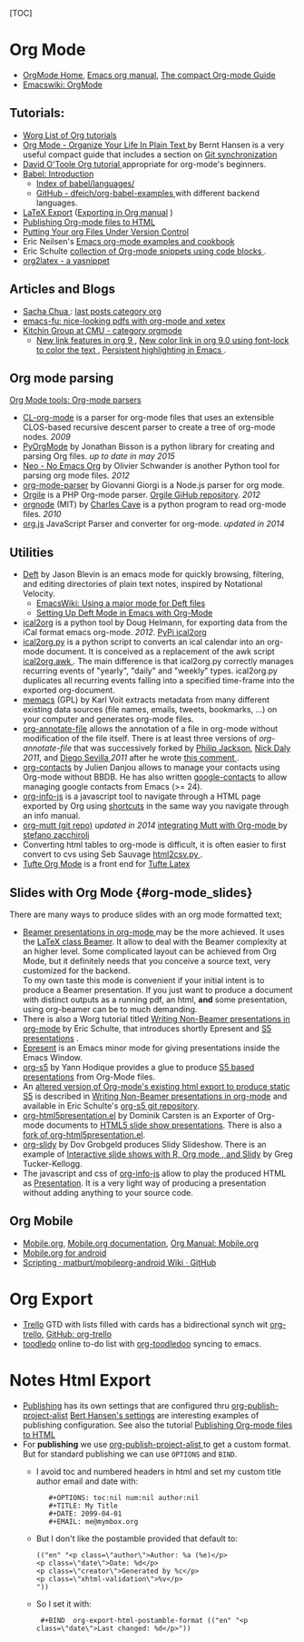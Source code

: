 <!--
.. description:
.. date: 2011-06-10
.. slug: org-mode
.. tags:
.. link:
.. book: mzlinux
.. title: Org Mode
-->

[TOC]

# Org Mode

-   [OrgMode Home](http://orgmode.org/),
    [Emacs org manual](http://orgmode.org/org.html),
    [The compact Org-mode Guide](http://orgmode.org/guide/)
-   [Emacswiki: OrgMode](http://www.emacswiki.org/emacs/OrgMode)


## Tutorials:
-   [Worg List of Org tutorials
    ](http://orgmode.org/worg/org-tutorials/index.html)
-   [Org Mode - Organize Your Life In Plain Text
    ](http://doc.norang.ca/org-mode.html)
    by Bernt Hansen is a very useful compact guide that includes a section on
    [Git synchronization](http://doc.norang.ca/org-mode.html#GitSync)
-   [David O'Toole Org tutorial
    ](http://orgmode.org/worg/org-tutorials/orgtutorial_dto.html)
    appropriate for org-mode's beginners.
-   [Babel: Introduction](http://orgmode.org/worg/org-contrib/babel/intro.html)
    -   [Index of babel/languages/
        ](https://orgmode.org/worg/org-contrib/babel/languages/)
    -   [GitHub - dfeich/org-babel-examples
        ](https://github.com/dfeich/org-babel-examples)
        with different backend languages.
-   [LaTeX Export](http://orgmode.org/worg/org-tutorials/org-latex-export.html)
    ([Exporting in Org manual](http://orgmode.org/org.html#Exporting) )
-   [Publishing Org-mode files to HTML
    ](http://orgmode.org/worg/org-tutorials/org-publish-html-tutorial.html)
-   [Putting Your org Files Under Version Control
    ](http://orgmode.org/worg/org-tutorials/org-vcs.html)
-   Eric Neilsen's [Emacs org-mode examples and cookbook
    ](http://home.fnal.gov/~neilsen/notebook/orgExamples/org-examples.html#sec-2-4)
-   Eric Schulte [collection of Org-mode snippets using code blocks
    ](https://eschulte.github.io/org-scraps/).
-   [org2latex - a yasnippet
    ](http://www.sharons.org.uk/org2latex.html)

## Articles and Blogs
-   [Sacha Chua
    ](http://sachachua.com):
    [last posts category org](http://sachachua.com/blog/category/org/)
-   [emacs-fu: nice-looking pdfs with org-mode and xetex
    ](http://emacs-fu.blogspot.com/2011/04/nice-looking-pdfs-with-org-mode-and.html)
-   [Kitchin Group at CMU - category orgmode
    ](http://kitchingroup.cheme.cmu.edu/blog/category/orgmode/)
    -   [New link features in org 9
        ](http://kitchingroup.cheme.cmu.edu/blog/2016/11/04/New-link-features-in-org-9/),
        [New color link in org 9.0 using font-lock to color the text
        ](http://kitchingroup.cheme.cmu.edu/blog/2016/11/08/New-color-link-in-org-9-0-using-font-lock-to-color-the-text/),
        [Persistent highlighting in Emacs
        ](http://kitchingroup.cheme.cmu.edu/blog/2016/11/10/Persistent-highlighting-in-Emacs/).


## Org mode parsing

[Org Mode tools: Org-mode parsers](http://orgmode.org/worg/org-tools/#sec-1)

-   [CL-org-mode](http://common-lisp.net/project/cl-org-mode/)
    is a parser for org-mode files that uses an extensible CLOS-based
    recursive descent parser to create a tree of org-mode nodes. _2009_
-   [PyOrgMode](https://github.com/bjonnh/PyOrgMode)
    by Jonathan Bisson is a python library for creating and parsing
    Org files. _up to date in may 2015_
-   [Neo - No Emacs Org](http://chadok.info/darcs/neo/)
    by Olivier Schwander is another Python tool for parsing org mode
    files. _2012_
-   [org-mode-parser](https://github.com/daitangio/org-mode-parser)
    by Giovanni Giorgi is a Node.js parser for org mode.
-   [Orgile](http://toshine.org/etc/orgile-emacs-org-mode-file-html-parser-php-publishing-tool/)
    is a PHP  Org-mode  parser.
    [Orgile GiHub repository](https://github.com/mashdot/orgile). _2012_
-   [orgnode](http://members.optusnet.com.au/~charles57/GTD/orgnode.html) (MIT)
    by [Charles Cave](http://members.optusnet.com.au/~charles57/GTD/)
    is a python program to read org-mode files. _2010_
-  [org.js](http://mooz.github.io/org-js/)
    JavaScript Parser and converter for org-mode. _updated in 2014_

## Utilities
-   [Deft](http://jblevins.org/projects/deft/) by Jason Blevin
    is an emacs mode for quickly browsing, filtering, and editing
    directories of plain text notes, inspired by Notational Velocity.
    -   [EmacsWiki: Using a major mode for Deft files
        ](https://www.emacswiki.org/emacs/DeftMode)
    -   [Setting Up Deft Mode in Emacs with Org-Mode
        ](http://jonathanchu.is/posts/setting-up-deft-mode-in-emacs-with-org-mode/)
-   [ical2org](https://bitbucket.org/dhellmann/ical2org)
    is a python tool by Doug Helmann, for exporting data from the  iCal format emacs
    org-mode. _2012_.
    [PyPi ical2org](https://pypi.python.org/pypi/ical2org/)
-   [ical2org.py](https://github.com/asoroa/ical2org.py)
    is a python script to converts an ical calendar into an org-mode
    document.  It is conceived as a replacement of the awk script
    [ical2org.awk ](http://orgmode.org/worg/org-tutorials/org-google-sync.html).
    The main difference is that ical2org.py correctly manages
    recurring events of "yearly", "daily" and "weekly"
    types. ical2org.py duplicates all recurring events falling into a
    specified time-frame into the exported org-document.
-   [memacs](https://github.com/novoid/Memacs) (GPL) by Karl Voit
    extracts metadata from many different existing data sources
    (file names, emails, tweets, bookmarks, …)
    on your computer and generates org-mode files.
-   [org-annotate-file](http://emacswiki.org/wiki/OrgAnnotateFile)
    allows the annotation of a file in org-mode without modification
    of the file itself.  There is at least three versions of
    _org-annotate-file_ that was successively forked by
    [Philip Jackson](http://emacswiki.org/emacs/org-annotate-file.el),
    [Nick Daly
    ](https://bitbucket.org/nickdaly/org-annotate-file/src/tip/org-annotate-file.el)
    _2011_,
    and [Diego Sevilla
    ](https://bitbucket.org/dsevilla/org-annotate-file/src/tip/org-annotate-file.el) _2011_
    after he wrote [this comment
    ](http://stackoverflow.com/questions/7295708/how-to-use-org-annotate-file).
-   [org-contacts](http://julien.danjou.info/software/org-contacts.el)
    by Julien Danjou allows to manage your contacts using Org-mode
    without BBDB. He has also written
    [google-contacts](http://julien.danjou.info/software/google-contacts.el)
    to allow managing  google contacts from Emacs (>= 24).
-   [org-info-js](http://orgmode.org/worg/code/org-info-js/)
    is a javascript tool to navigate through a HTML page exported by
    Org using
    [shortcuts](http://orgmode.org/worg/code/org-info-js/#shortcuts)
    in the same way you navigate through an info manual.
-   [org-mutt (git repo)](http://git.upsilon.cc/?p=utils/org-mutt.git)
    _updated in 2014_
    [integrating Mutt with Org-mode
    ](http://upsilon.cc/~zack/blog/posts/2010/02/integrating_Mutt_with_Org-mode/)
    by [stefano zacchiroli](http://upsilon.cc/~zack/)
-   Converting html tables to org-mode is difficult, it is often
    easier to first convert to cvs using Seb Sauvage [html2csv.py
    ](http://sebsauvage.net/python/html2csv.py).
-   [Tufte Org Mode](https://github.com/tsdye/tufte-org-mode)
    is a front end for
    [Tufte Latex](/node/latex#tufte-latex "internal reference")

## Slides with Org Mode {#org-mode_slides}
There are many ways to produce slides with an org mode formatted text;

-   [Beamer presentations in org-mode
    ](http://orgmode.org/worg/exporters/beamer/tutorial.html)
    may be the more achieved. It uses the
    [LaTeX class Beamer](/node/latex#beamer "internal reference").
    It allow to deal with the Beamer complexity at an higher level.
    Some complicated layout can be achieved from Org Mode,
    but it definitely needs that you conceive a source text, very customized for the backend.
    <br />
    To my own taste this mode is convenient if your initial intent is to produce
    a Beamer presentation. If you just want to produce a document with distinct
    outputs as a running pdf, an html, __and__ some presentation, using org-beamer
    can be to much demanding.
-   There is also a Worg tutorial titled
    [Writing Non-Beamer presentations in org-mode](http://orgmode.org/worg/org-tutorials/non-beamer-presentations.html) by Eric Schulte,
    that introduces shortly Epresent and
    [S5 presentations](/node/346#s5-slides "internal reference") .
-   [Epresent](https://github.com/eschulte/epresent) is an Emacs minor mode
    for giving presentations inside the Emacs Window.
-   [org-s5](https://github.com/sigma/org-s5) by Yann Hodique
    provides a glue to produce [S5 based presentations](/node/346#s5-slides "internal reference")
    from Org-Mode files.
-   An [altered version of Org-mode's existing html export to produce static S5](http://orgmode.org/worg/org-tutorials/non-beamer-presentations.html#sec-3-1)
    is described in
    [Writing Non-Beamer presentations in org-mode](http://orgmode.org/worg/org-tutorials/non-beamer-presentations.html)
    and available in Eric Schulte's [org-s5 git repository](https://github.com/eschulte/org-S5).
-   [org-html5presentation.el](https://gist.github.com/509761) by Dominik Carsten
    is an Exporter of Org-mode documents to
    [HTML5 slide show presentations](http://www.html5rocks.com/en/features/presentation).
    There is also a
    [fork of org-html5presentation.el](https://github.com/twada/org-html5presentation.el).
-   [org-slidy](https://github.com/dov/org-slidy) by Dov Grobgeld produces Slidy Slideshow.
    There is  an example of
    [Interactive slide shows with R, Org mode , and Slidy](http://tucker-kellogg.com/blog/slideshow/org-gvis.html)
    by Greg Tucker-Kellogg.
-   The javascript and css of
    [org-info-js](http://orgmode.org/worg/code/org-info-js/)
    allow to play the produced HTML as
    [Presentation](http://orgmode.org/worg/code/org-info-js/#sec-12).
    It is a very light way of producing a presentation without
    adding anything to your source code.

## Org Mobile

-   [Mobile.org](http://mobileorg.ncogni.to/),
    [Mobile.org documentation](http://mobileorg.ncogni.to/),
    [Org Manual: Mobile.org](http://orgmode.org/manual/MobileOrg.html)
-   [Mobile.org for android](https://github.com/matburt/mobileorg-android/wiki/)
-   [Scripting · matburt/mobileorg-android Wiki · GitHub
    ](https://github.com/matburt/mobileorg-android/wiki/Scripting)

# Org Export
-   [Trello](https://trello.com/) GTD with  lists filled with cards
    has a bidirectional synch wit
    [org-trello](http://org-trello.github.io/),
    [GitHub: org-trello](https://github.com/org-trello/org-trello)
-   [toodledo](http://www.toodledo.com/) online to-do list with
    [org-toodledoo](https://github.com/christopherjwhite/org-toodledo)
    syncing to emacs.

# Notes Html Export

-   [Publishing](http://orgmode.org/org.html#Publishing) has its own
    settings that are configured thru
    [org-publish-project-alist](http://orgmode.org/org.html#Project-alist)
    [Bert Hansen's settings](http://doc.norang.ca/org-mode.html#sec-14_5)
    are interesting examples of publishing configuration.  See also
    the tutorial
    [Publishing Org-mode files to HTML
    ](http://orgmode.org/worg/org-tutorials/org-publish-html-tutorial.html)
-   For __publishing__ we use  [org-publish-project-alist
    ](http://orgmode.org/org.html#Project-alist)  to get a custom format.
    But for standard publishing we can use `OPTIONS` and `BIND`.
    - I avoid toc and numbered headers in html and set my custom title
        author email and date with:

             #+OPTIONS: toc:nil num:nil author:nil
             #+TITLE: My Title
             #+DATE: 2099-04-01
             #+EMAIL: me@mymbox.org

     -   But I don't like the postamble provided that default to:

             (("en" "<p class=\"author\">Author: %a (%e)</p>
             <p class=\"date\">Date: %d</p>
             <p class=\"creator\">Generated by %c</p>
             <p class=\"xhtml-validation\">%v</p>
             "))

    -   So I set it with:

             #+BIND  org-export-html-postamble-format (("en" "<p class=\"date\">Last changed: %d</p>"))

<!-- Local Variables: -->
<!-- mode: markdown -->
<!-- ispell-local-dictionary: "english" -->
<!-- End: -->
